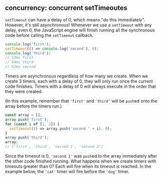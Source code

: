 ## concurrency: concurrent setTimeoutes

`setTimeout` can have a delay of 0, which means "do this immediately". However, it's still asynchronous! Whenever we use a `setTimeout` with any delay, even 0, the JavaScript engine will finish running all the synchronous code before calling the `setTimeout` callback.

```js
console.log('first');
setTimeout(() => console.log('second'), 0);
console.log('third');
// 53ms first
// 54ms third
// 62ms second
```

Timers are asynchronous regardless of how many we create. When we create 3 timers, each with a delay of 0, they will only run once the current code finishes. Timers with a delay of 0 will always execute in the order that they were created.

(In this example, remember that `'first'` and `'third'` will be `push`ed onto the array before the timers run.)

```js
const array = [];
array.push('first');
for (const i of [1, 2]) {
  setTimeout(() => array.push('second ' + i), 0);
}
array.push('third');
array;
// ['first', 'third', 'second 1', 'second 2']
```

Since the timeout is 0, `'second 1'` was `push`ed to the array immediately after the other code finished running. What happens when we create timers with timeouts greater than 0? Each will fire when its timeout is reached. In the example below, the `'cat'` timer will fire before the `'dog'` timer.